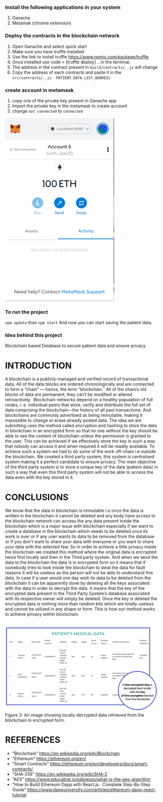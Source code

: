 
### Install the  following applications in your system
 1. Ganache
 2. Metamak (chrome extension)
### Deploy the contracts in the blockchain network
1. Open Ganache and select quick start
1. Make sure you have truffle installed
2. Use the link to install truffle https://www.npmjs.com/package/truffle
3. Once installed use code > [truffle deploy] .. in the terminal.
4. The address in the contract present in `build/contracts/_.js` will change
5. Copy the address of each contracts and paste it in the `src/contracts/_.js  PATIENT_DATA_LIST_ADDRESS`
### create account in metamask
1. copy one of the private key present in Ganache app
2. Import the private key in the metamask to create account
3. change `not connected` to `connected` 

![image 4](./images/4.png)
### To run the project
`npm update` then `npm start` And now you can start saving the patient data.
### Idea behind this project

Blockchain based Database to secure patient data and ensure privacy

# INTRODUCTION

A blockchain is a publicly-managed and verified record of transactional data. All of the data blocks are ordered chronologically and are connected to form a “chain” — hence, the term “blockchain.” All of the chain’s old blocks of data are permanent; they can’t be modified or altered retroactively.
​ Blockchain networks depend on a healthy population of full nodes, i. e. individual peers that store, verify and distribute the full set of data comprising the blockchain—the history of all past transactions. And blockchains are commonly advertised as being immutable, making it impossible to change or erase already posted data. The idea we are submitting uses the method called encryption and hashing to store the data in blockchain in an encrypted form so that no one without the key should be able to see the content of blockchain unless the permission is granted to the user. This can be achieved if we effectively store the key in such a way that nobody can access it and when required it will be readily available. To achieve such a system we had to do some of the work off-chain i.e outside the blockchain. We created a third party system, this system is centralised system making it a perfect candidate to ensure privacy. The main objective of the third party system is to store a unique key of the data (patient data) in such a way that even this third party system will not be able to access the data even with the key stored in it.




# CONCLUSIONS

We know that the data in blockchain is immutable i.e once the data is written in the blockchain it cannot be deleted and any body have access to the blockchain network can access the any data  present inside the blockchain which is a major issue with blockchain especially if we want to create a database in the blockchain which needs to be deleted once its work is over or if any user wants its data to be removed from the database or if you don't want to share your data with everyone or you want to share your data with the selected few. So in order to achieve a little privacy inside the blockchain we created this method where the original data is encrypted twice first locally and then in the Third party system. And when we send the data to the  blockchain the data is in encrypted form so it means that  if somebody tries to look inside the blockchain to steal the data for fault reasons it will be useless as the person will not be able to understand this data. In case if a user would one day wish its data to be deleted from the blockchain it can be apparently done by deleting all the keys associated with the data in order to decrypt the data. It means that the key of the encrypted data present in the Third Party System’s database associated with its respective owner will simply be deleted. Once the key is deleted the encrypted data is nothing more than random bits which are totally useless and cannot be utilized in any shape or form. This is how our method works to achieve privacy within blockchain.

![image 2](./images/3.png)
Figure 3: An image showing locally decrypted data retrieved from the blockchain in encrypted form.


# REFERENCES

- “Blockchain”  https://en.wikipedia.org/wiki/Blockchain
- “Ethereum” https://ethereum.org/en/
- “Smart Contracts”  https://ethereum.org/en/developers/docs/smart-contracts/
- “SHA-256” https://en.wikipedia.org/wiki/SHA-2
- “AES”  https://www.educative.io/edpresso/what-is-the-aes-algorithm
- "How to Build Ethereum Dapp with React.js · Complete Step-By-Step Guide" https://www.dappuniversity.com/articles/ethereum-dapp-react-tutorial





